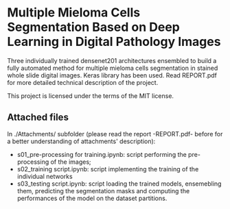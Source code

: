 # Multiple Mieloma Cells Segmentation Based on Deep Learning in Digital Pathology Images
Three individually trained densenet201 architectures ensembled to build a fully automated method for multiple mieloma cells segmentation in stained whole slide digital images. Keras library has been used. Read REPORT.pdf for more detailed technical description of the project.

This project is licensed under the terms of the MIT license.

## Attached files
In ./Attachments/ subfolder (please read the report -REPORT.pdf-  before for a better understanding of attachments' description):
* s01_pre-processing for training.ipynb: script performing the pre-processing of the images;
* s02_training script.ipynb: script implementing the training of the individual networks
* s03_testing script.ipynb: script loading the trained models, ensemebling them, predicting the segmentation masks and computing the performances of the model on the dataset partitions.
